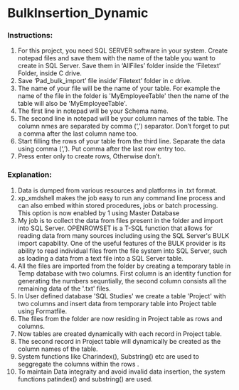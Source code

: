# BulkInsertion_Dynamic


### Instructions:

1) For this project, you need SQL SERVER software in your system. Create notepad files and save them with the name of the table you want to create in SQL Server. Save them in ‘AllFiles’ folder inside the ‘Filetext’ Folder, inside C drive.  
2) Save ‘Pad_bulk_import’ file inside’ Filetext’ folder in c drive.
3) The name of your file will be the name of your table. For example the name of the file in the folder is 'MyEmployeeTable' then the name of the table will also be 'MyEmployeeTable'.
4) The first line in notepad will be your Schema name.
5) The second line in notepad will be your column names of the table. The column nmes are separated by comma (‘,’) separator. Don’t forget to put a comma after the last column name too.
6) Start filling the rows of your table from the third line. Separate the data using comma (‘,’). Put comma after the last row entry too.
5) Press enter only to create rows, Otherwise don’t.

### Explanation:

1) Data is dumped from various resources and platforms in .txt format.  
2) xp_xmdshell makes the job easy to run any command line process and can also embed within stored 
procedures, jobs or batch processing. This option is now enabled by 1 using Master Database
3) My job is to collect the data from files present in the folder and import into SQL Server. OPENROWSET is a T-SQL function that allows for reading data from many sources including using the SQL Server's BULK import capability. One of the useful features of the BULK provider is its ability to read individual files from the file system into SQL Server, such as loading a data from a text file  into a SQL Server table.
4) All the files are imported from the folder by creating a temporary table in Temp database with two columns. 
First column is  an identity function for generating the numbers sequntially, the second column consists all the 
remaining data of the '.txt' files.  
5) In User defined database 'SQL Studies' we create a table 'Project'  with two columns and insert data from 
temporary table into Project table using Formatfile.
6) The files from the folder are now residing in Project table as rows and columns.
7) Now tables are created dynamically with each record in Project table.
8) The second record in Project table will dynamically be created as the column names of the table. 
9) System functions like Charindex(), Substring() etc are used to seggregate the columns within the rows .
10) To maintain Data integraity and avoid invalid data insertion, the system functions patindex() and 
substring() are used.

